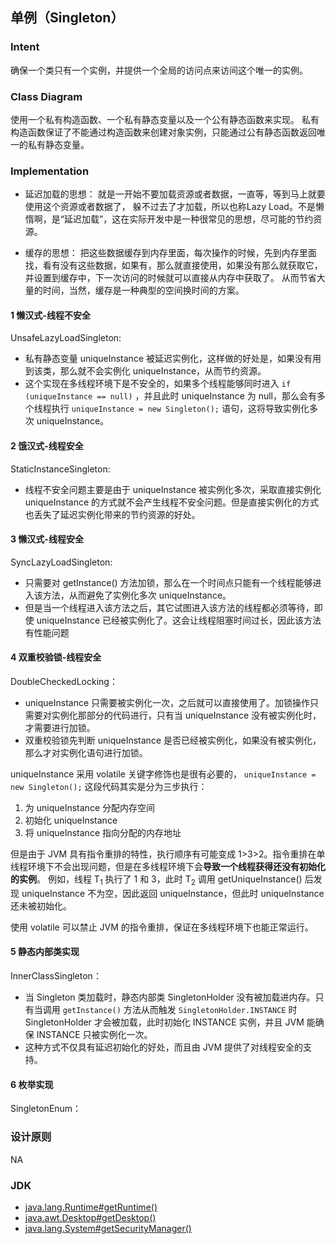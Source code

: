 ## 单例（Singleton）

### Intent

确保一个类只有一个实例，并提供一个全局的访问点来访间这个唯一的实例。

### Class Diagram

使用一个私有构造函数、一个私有静态变量以及一个公有静态函数来实现。
私有构造函数保证了不能通过构造函数来创建对象实例，只能通过公有静态函数返回唯一的私有静态变量。

### Implementation

- 延迟加载的思想：
  就是一开始不要加载资源或者数据，一直等，等到马上就要使用这个资源或者数据了，
  躲不过去了才加载，所以也称Lazy Load。不是懒惰啊，是“延迟加载”，这在实际开发中是一种很常见的思想，尽可能的节约资源。

- 缓存的思想：
  把这些数据缓存到内存里面，每次操作的时候，先到内存里面找，看有没有这些数据，如果有，那么就直接使用，如果没有那么就获取它，并设置到缓存中，下一次访问的时候就可以直接从内存中获取了。
  从而节省大量的时间，当然，缓存是一种典型的空间换时间的方案。

#### 1 懒汉式-线程不安全
UnsafeLazyLoadSingleton:
- 私有静态变量 uniqueInstance 被延迟实例化，这样做的好处是，如果没有用到该类，那么就不会实例化 uniqueInstance，从而节约资源。
- 这个实现在多线程环境下是不安全的，如果多个线程能够同时进入 `if (uniqueInstance == null)` ，并且此时 uniqueInstance 为 null，那么会有多个线程执行 `uniqueInstance = new Singleton();` 语句，这将导致实例化多次 uniqueInstance。

#### 2 饿汉式-线程安全
StaticInstanceSingleton:
- 线程不安全问题主要是由于 uniqueInstance 被实例化多次，采取直接实例化 uniqueInstance 的方式就不会产生线程不安全问题。但是直接实例化的方式也丢失了延迟实例化带来的节约资源的好处。

#### 3 懒汉式-线程安全
SyncLazyLoadSingleton:
- 只需要对 getInstance() 方法加锁，那么在一个时间点只能有一个线程能够进入该方法，从而避免了实例化多次 uniqueInstance。
- 但是当一个线程进入该方法之后，其它试图进入该方法的线程都必须等待，即使 uniqueInstance 已经被实例化了。这会让线程阻塞时间过长，因此该方法有性能问题

#### 4 双重校验锁-线程安全
DoubleCheckedLocking：
- uniqueInstance 只需要被实例化一次，之后就可以直接使用了。加锁操作只需要对实例化那部分的代码进行，只有当 uniqueInstance 没有被实例化时，才需要进行加锁。
- 双重校验锁先判断 uniqueInstance 是否已经被实例化，如果没有被实例化，那么才对实例化语句进行加锁。

uniqueInstance 采用 volatile 关键字修饰也是很有必要的， `uniqueInstance = new Singleton();` 这段代码其实是分为三步执行：

1. 为 uniqueInstance 分配内存空间
2. 初始化 uniqueInstance
3. 将 uniqueInstance 指向分配的内存地址

但是由于 JVM 具有指令重排的特性，执行顺序有可能变成 1>3>2。指令重排在单线程环境下不会出现问题，但是在多线程环境下会**导致一个线程获得还没有初始化的实例**。
例如，线程 T<sub>1</sub> 执行了 1 和 3，此时 T<sub>2</sub> 调用 getUniqueInstance() 后发现 uniqueInstance 不为空，因此返回 uniqueInstance，但此时 uniqueInstance 还未被初始化。

使用 volatile 可以禁止 JVM 的指令重排，保证在多线程环境下也能正常运行。

#### 5 静态内部类实现
InnerClassSingleton：
- 当 Singleton 类加载时，静态内部类 SingletonHolder 没有被加载进内存。只有当调用 `getInstance()` 方法从而触发 `SingletonHolder.INSTANCE` 时 SingletonHolder 才会被加载，此时初始化 INSTANCE 实例，并且 JVM 能确保 INSTANCE 只被实例化一次。
- 这种方式不仅具有延迟初始化的好处，而且由 JVM 提供了对线程安全的支持。

#### 6 枚举实现
SingletonEnum：

### 设计原则
NA

### JDK

- [java.lang.Runtime#getRuntime()](http://docs.oracle.com/javase/8/docs/api/java/lang/Runtime.html#getRuntime%28%29)
- [java.awt.Desktop#getDesktop()](http://docs.oracle.com/javase/8/docs/api/java/awt/Desktop.html#getDesktop--)
- [java.lang.System#getSecurityManager()](http://docs.oracle.com/javase/8/docs/api/java/lang/System.html#getSecurityManager--)
